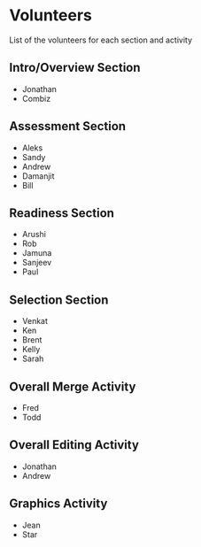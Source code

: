 # Volunteers

List of the volunteers for each section and activity

## Intro/Overview Section

- Jonathan
- Combiz

## Assessment Section

- Aleks
- Sandy
- Andrew
- Damanjit
- Bill

## Readiness Section

- Arushi
- Rob 
- Jamuna
- Sanjeev
- Paul

## Selection Section

- Venkat
- Ken
- Brent
- Kelly
- Sarah

## Overall Merge Activity

- Fred
- Todd

## Overall Editing Activity

- Jonathan
- Andrew

## Graphics Activity

- Jean
- Star
